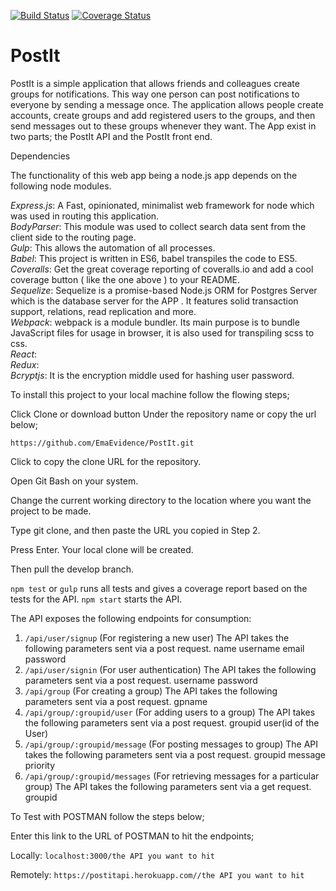 [![Build Status](https://travis-ci.org/EmaEvidence/PostIt.svg?branch=Refactor-Model)](https://travis-ci.org/EmaEvidence/PostIt)
[![Coverage Status](https://coveralls.io/repos/github/EmaEvidence/PostIt/badge.svg?branch=Refactor-Model)](https://coveralls.io/github/EmaEvidence/PostIt?branch=Refactor-Model)
# PostIt
PostIt is a simple application that allows friends and colleagues create groups for notifications. This way one person can post notifications to everyone by sending a message once. The application allows people create accounts, create groups and add registered users to the groups, and then send messages out to these groups whenever they want. The App exist in two parts; the PostIt API and the PostIt front end.

Dependencies

The functionality of this web app being a node.js app depends on the following node modules.

*Express.js*: A Fast, opinionated, minimalist web framework for node which was used in routing this application.  
*BodyParser*: This module was used to collect search data sent from the client side to the routing page.   
*Gulp*: This allows the automation of all processes.  
*Babel*: This project is written in ES6, babel transpiles the code to ES5.  
*Coveralls*: Get the great coverage reporting of coveralls.io and add a cool coverage button ( like the one above ) to your README.  
*Sequelize*: Sequelize is a promise-based Node.js ORM for Postgres Server which is the database server for the APP . It features solid transaction support, relations, read replication and more.  
*Webpack*: webpack is a module bundler. Its main purpose is to bundle JavaScript files for usage in browser, it is also used for transpiling scss to css.  
*React*:  
*Redux*:  
*Bcryptjs*: It is the encryption middle used for hashing user password.


To install this project to your local machine follow the flowing steps;

Click Clone or download button Under the repository name or copy the url below;

```https://github.com/EmaEvidence/PostIt.git```

Click to copy the clone URL for the repository.

Open Git Bash on your system.

Change the current working directory to the location where you want the project to be made.

Type git clone, and then paste the URL you copied in Step 2.

Press Enter. Your local clone will be created.

Then pull the develop branch.

```npm test``` or ```gulp``` runs all tests and gives a coverage report based on the tests for the API. ```npm start``` starts the API.

The API exposes the following endpoints for consumption:
  1. ```/api/user/signup``` (For registering a new user)
    The API takes the following parameters sent via a post request.
      name
      username
      email
      password
  2. ```/api/user/signin``` (For user authentication)
    The API takes the following parameters sent via a post request.
      username
      password
  3. ```/api/group``` (For creating a group)
    The API takes the following parameters sent via a post request.
      gpname
  4. ```/api/group/:groupid/user``` (For adding users to a group)
    The API takes the following parameters sent via a post request.
      groupid
      user(id of the User)
  5. ```/api/group/:groupid/message``` (For posting messages to  group)
    The API takes the following parameters sent via a post request.
      groupid
      message
      priority
  6. ```/api/group/:groupid/messages``` (For retrieving messages for a particular group)
    The API takes the following parameters sent via a get request.
      groupid

To Test with POSTMAN follow the steps below;

Enter this link to the URL of POSTMAN to hit the endpoints;

Locally: ```localhost:3000/the API you want to hit```

Remotely: ```https://postitapi.herokuapp.com//the API you want to hit```
